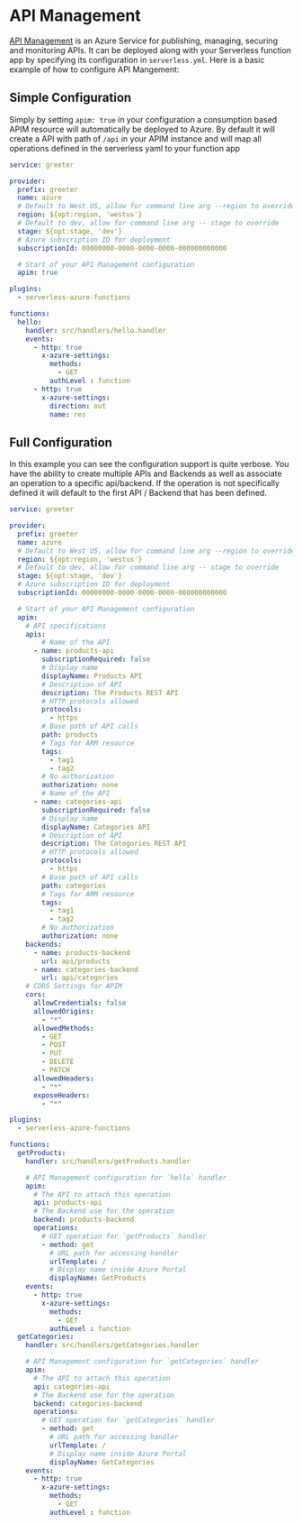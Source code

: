 # API Management

[API Management](https://azure.microsoft.com/en-us/services/api-management/) is an Azure Service for publishing, managing, securing and monitoring APIs. It can be deployed along with your Serverless function app by specifying its configuration in `serverless.yml`. Here is a basic example of how to configure API Mangement:

## Simple Configuration
Simply by setting `apim: true` in your configuration a consumption based APIM resource will automatically be deployed to Azure.  By default it will create a API with path of `/api` in your APIM instance and will map all operations defined in the serverless yaml to your function app

```yaml
service: greeter

provider:
  prefix: greeter
  name: azure
  # Default to West US, allow for command line arg --region to override
  region: ${opt:region, 'westus'}
  # Default to dev, allow for command line arg -- stage to override
  stage: ${opt:stage, 'dev'}
  # Azure subscription ID for deployment
  subscriptionId: 00000000-0000-0000-0000-000000000000

  # Start of your API Management configuration
  apim: true

plugins:
  - serverless-azure-functions

functions:
  hello:
    handler: src/handlers/hello.handler
    events:
      - http: true
        x-azure-settings:
          methods:
            - GET
          authLevel : function
      - http: true
        x-azure-settings:
          direction: out
          name: res
```

## Full Configuration
In this example you can see the configuration support is quite verbose.  You have the ability to create multiple APIs and Backends as well as associate an operation to a specific api/backend.  If the operation is not specifically defined it will default to the first API / Backend that has been defined.
```yaml
service: greeter

provider:
  prefix: greeter
  name: azure
  # Default to West US, allow for command line arg --region to override
  region: ${opt:region, 'westus'}
  # Default to dev, allow for command line arg -- stage to override
  stage: ${opt:stage, 'dev'}
  # Azure subscription ID for deployment
  subscriptionId: 00000000-0000-0000-0000-000000000000

  # Start of your API Management configuration
  apim:
    # API specifications
    apis:
        # Name of the API
      - name: products-api
        subscriptionRequired: false
        # Display name
        displayName: Products API
        # Description of API
        description: The Products REST API
        # HTTP protocols allowed
        protocols:
          - https
        # Base path of API calls
        path: products
        # Tags for ARM resource
        tags:
          - tag1
          - tag2
        # No authorization
        authorization: none
        # Name of the API
      - name: categories-api
        subscriptionRequired: false
        # Display name
        displayName: Categories API
        # Description of API
        description: The Categories REST API
        # HTTP protocols allowed
        protocols:
          - https
        # Base path of API calls
        path: categories
        # Tags for ARM resource
        tags:
          - tag1
          - tag2
        # No authorization
        authorization: none
    backends:
      - name: products-backend
        url: api/products
      - name: categories-backend
        url: api/categories
    # CORS Settings for APIM
    cors:
      allowCredentials: false
      allowedOrigins:
        - "*"
      allowedMethods:
        - GET
        - POST
        - PUT
        - DELETE
        - PATCH
      allowedHeaders:
        - "*"
      exposeHeaders:
        - "*"

plugins:
  - serverless-azure-functions

functions:
  getProducts:
    handler: src/handlers/getProducts.handler

    # API Management configuration for `hello` handler
    apim:
      # The API to attach this operation
      api: products-api
      # The Backend use for the operation
      backend: products-backend
      operations:
        # GET operation for `getProducts` handler
        - method: get
          # URL path for accessing handler
          urlTemplate: /
          # Display name inside Azure Portal
          displayName: GetProducts
    events:
      - http: true
        x-azure-settings:
          methods:
            - GET
          authLevel : function
  getCategories:
    handler: src/handlers/getCategories.handler

    # API Management configuration for `getCategories` handler
    apim:
      # The API to attach this operation
      api: categories-api
      # The Backend use for the operation
      backend: categories-backend
      operations:
        # GET operation for `getCategories` handler
        - method: get
          # URL path for accessing handler
          urlTemplate: /
          # Display name inside Azure Portal
          displayName: GetCategories
    events:
      - http: true
        x-azure-settings:
          methods:
            - GET
          authLevel : function
```
